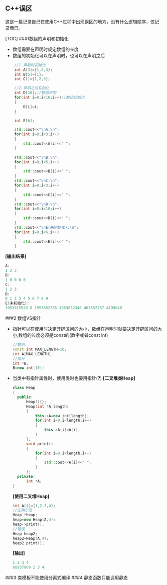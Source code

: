 ## C++误区

这是一篇记录自己在使用C++过程中出现误区的地方，没有什么逻辑顺序，仅记录而已。

[TOC]
###1数组的声明和初始化
- 数组需要在声明时规定数组的长度
- 数组的初始化可以在声明时，也可以在声明之后
```cpp
    //1.声明时初始化
    int A[3]={1,2,3};
    int B[5]={1};
    int C[]={1,2,3};

    //2.声明之后初始化
    int D[10];//数组声明
    for(int i=0;i<10;i++)//数组初始化
    {
        D[i]=i;
    }

    int E[6];

    std::cout<<"\nA:\n";
    for(int i=0;i<3;i++)
    {
        std::cout<<A[i]<<" ";
    }

    std::cout<<"\nB:\n";
    for(int i=0;i<5;i++)
    {
        std::cout<<B[i]<<" ";
    }
    std::cout<<"\nC:\n";
    for(int i=0;i<3;i++)
    {
        std::cout<<C[i]<<" ";
    }
    std::cout<<"\nD:\n";
    for(int i=0;i<10;i++)
    {
        std::cout<<D[i]<<" ";
    }
    std::cout<<"\nE(未初始化):\n";
    for(int i=0;i<6;i++)
    {
        std::cout<<E[i]<<" ";
    }
```
**[输出结果]**
```cpp
A:
1 2 3
B:
1 0 0 0 0
C:
1 2 3
D:
0 1 2 3 4 5 6 7 8 9
E(未初始化):
1953915528 8 1953852355 1953852346 467552267 4199040
```

###2 数组VS指针
- 指针可以在使用时决定开辟区间的大小，数组在声明时就要决定开辟区间的大小,数组的长度必须是const的(数字或者const int)
  ```cpp
  //数组
  const int MAX_LENGTH=10;
  int A[MAX_LENGTH];
  //指针
  int *B;
  B=new int[10];
  ```
- 当类中有指针属性时，使用类时也要用指针(**?**)
  **[二叉堆类Heap]**
  ```cpp
  class Heap
  {
  	public:
    	Heap(){};
        Heap(int *A,length)
        {
        	this->A=new int[length];
            for(int i=0;i<length;i++)
            {
            	this->A[i]=A[i];
            }
        };
        void print()
        {
        	for(int i=0;i<length;i++)
            {
            	std::cout<<A[i]<<" ";
            }
        };
  	private:
    	int *A;
  }
  ```
  
  **[使用二叉堆Heap]**
  ```cpp
  int A[4]={1,2,3,4};
  //正确示范
  Heap *heap;
  heap=new Heap(A,4);
  heap->print();
  //错误
  Heap heap2;
  heap2=Heap(A,4);
  heap2.print();
  ```
  **[输出]**
  ```cpp
  1 2 3 4
  68937909 2 3 4
  ```
  
###3 类模板不能使用分离式编译
###4 静态函数只能调用静态